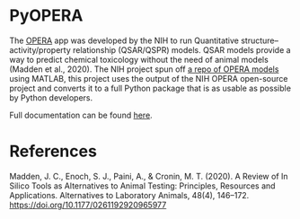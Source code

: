 # PyOPERA  
The [OPERA](https://ntp.niehs.nih.gov/whatwestudy/niceatm/comptox/ct-opera/opera.html) app was developed by the NIH to run Quantitative structure–activity/property relationship (QSAR/QSPR) models. QSAR models provide a way to predict chemical toxicology without the need of animal models (Madden et al., 2020). The NIH project spun off [a repo of OPERA models](https://github.com/kmansouri/OPERA) using MATLAB, this project uses the output of the NIH OPERA open-source project and converts it to a full Python package that is as usable as possible by Python developers.


Full documentation can be found [here](https://cabreratoxy.github.io/pyOPERA/). 
  
# References
Madden, J. C., Enoch, S. J., Paini, A., & Cronin, M. T. (2020). A Review of In Silico Tools as Alternatives to Animal Testing: Principles, Resources and Applications. Alternatives to Laboratory Animals, 48(4), 146–172. https://doi.org/10.1177/0261192920965977



